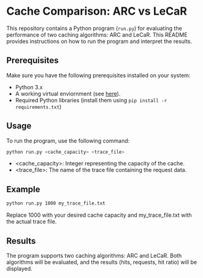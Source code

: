 # Cache Comparison: ARC vs LeCaR

This repository contains a Python program (`run.py`) for evaluating the performance of two caching algorithms: ARC and LeCaR. This README provides instructions on how to run the program and interpret the results.

## Prerequisites

Make sure you have the following prerequisites installed on your system:

- Python 3.x
- A working virtual enviornment (see [here](https://www.freecodecamp.org/news/how-to-setup-virtual-environments-in-python/)).
- Required Python libraries (install them using `pip install -r requirements.txt`)

## Usage

To run the program, use the following command:

```bash
python run.py <cache_capacity> <trace_file>
```

- <cache_capacity>: Integer representing the capacity of the cache.
- <trace_file>: The name of the trace file containing the request data.

## Example

```bash
python run.py 1000 my_trace_file.txt
```

Replace 1000 with your desired cache capacity and my_trace_file.txt with the actual trace file.

## Results

The program supports two caching algorithms: ARC and LeCaR. Both algorithms will be evaluated, and the results (hits, requests, hit ratio) will be displayed.

